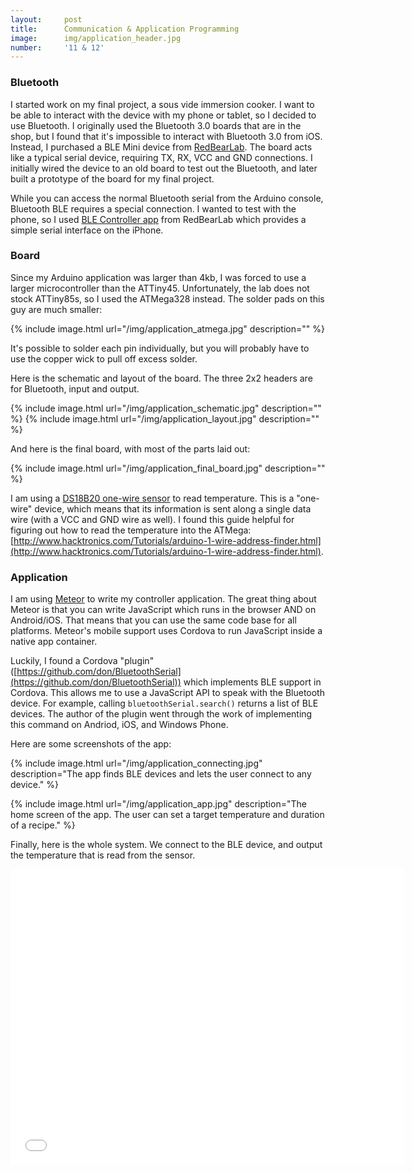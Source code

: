 ```yaml
---
layout:     post
title:      Communication & Application Programming
image:      img/application_header.jpg
number:     '11 & 12'
---
```


### Bluetooth

I started work on my final project, a sous vide immersion cooker. I want to be able to interact with the device with my phone or tablet, so I decided to use Bluetooth. I originally used the Bluetooth 3.0 boards that are in the shop, but I found that it's impossible to interact with Bluetooth 3.0 from iOS. Instead, I purchased a BLE Mini device from [RedBearLab](http://redbearlab.com/blemini/). The board acts like a typical serial device, requiring TX, RX, VCC and GND connections. I initially wired the device to an old board to test out the Bluetooth, and later built a prototype of the board for my final project.

While you can access the normal Bluetooth serial from the Arduino console, Bluetooth BLE requires a special connection. I wanted to test with the phone, so I used [BLE Controller app](http://redbearlab.com/app/ios) from RedBearLab which provides a simple serial interface on the iPhone.

### Board
Since my Arduino application was larger than 4kb, I was forced to use a larger microcontroller than the ATTiny45. Unfortunately, the lab does not stock ATTiny85s, so I used the ATMega328 instead. The solder pads on this guy are much smaller:

{% include image.html url="/img/application_atmega.jpg" description="" %}

It's possible to solder each pin individually, but you will probably have to use the copper wick to pull off excess solder.

Here is the schematic and layout of the board. The three 2x2 headers are for Bluetooth, input and output.

{% include image.html url="/img/application_schematic.jpg" description="" %}
{% include image.html url="/img/application_layout.jpg" description="" %}

And here is the final board, with most of the parts laid out:

{% include image.html url="/img/application_final_board.jpg" description="" %}

I am using a [DS18B20 one-wire sensor](https://www.sparkfun.com/products/245) to read temperature. This is a "one-wire" device, which means that its information is sent along a single data wire (with a VCC and GND wire as well). I found this guide helpful for figuring out how to read the temperature into the ATMega: [http://www.hacktronics.com/Tutorials/arduino-1-wire-address-finder.html](http://www.hacktronics.com/Tutorials/arduino-1-wire-address-finder.html).

### Application

I am using [Meteor](http://www.meteor.com) to write my controller application. The great thing about Meteor is that you can write JavaScript which runs in the browser AND on Android/iOS. That means that you can use the same code base for all platforms. Meteor's mobile support uses Cordova to run JavaScript inside a native app container.

Luckily, I found a Cordova "plugin" ([https://github.com/don/BluetoothSerial](https://github.com/don/BluetoothSerial)) which implements BLE support in Cordova. This allows me to use a JavaScript API to speak with the Bluetooth device. For example, calling `bluetoothSerial.search()` returns a list of BLE devices. The author of the plugin went through the work of implementing this command on Andriod, iOS, and Windows Phone.

Here are some screenshots of the app:

{% include image.html url="/img/application_connecting.jpg" description="The app finds BLE devices and lets the user connect to any device." %}

{% include image.html url="/img/application_app.jpg" description="The home screen of the app. The user can set a target temperature and duration of a recipe." %}

Finally, here is the whole system. We connect to the BLE device, and output the temperature that is read from the sensor.

<iframe style="display:block; margin: 0 auto; padding-bottom: 30px" width="630" height="473" src="//www.youtube.com/embed/U8Z_sUV4sXE" frameborder="0" allowfullscreen></iframe>



